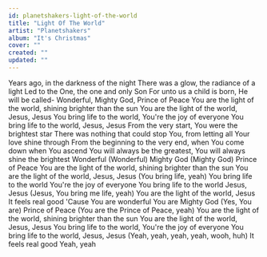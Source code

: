 ```yaml
---
id: planetshakers-light-of-the-world
title: "Light Of The World"
artist: "Planetshakers"
album: "It's Christmas"
cover: ""
created: ""
updated: ""
---
```


Years ago, in the darkness of the night
There was a glow, the radiance of a light
Led to the One, the one and only Son
For unto us a child is born, He will be called-
Wonderful, Mighty God, Prince of Peace
You are the light of the world, shining brighter than the sun
You are the light of the world, Jesus, Jesus
You bring life to the world, You're the joy of everyone
You bring life to the world, Jesus, Jesus
From the very start, You were the brightest star
There was nothing that could stop You, from letting all Your love shine through
From the beginning to the very end, when You come down when You ascend
You will always be the greatest, You will always shine the brightest
Wonderful (Wonderful)
Mighty God (Mighty God)
Prince of Peace
You are the light of the world, shining brighter than the sun
You are the light of the world, Jesus, Jesus
(You bring life, yeah) You bring life to the world
You're the joy of everyone
You bring life to the world
Jesus, Jesus (Jesus, You bring me life, yeah)
You are the light of the world, Jesus
It feels real good
'Cause You are wonderful
You are Mighty God (Yes, You are)
Prince of Peace (You are the Prince of Peace, yeah)
You are the light of the world, shining brighter than the sun
You are the light of the world, Jesus, Jesus
You bring life to the world, You're the joy of everyone
You bring life to the world, Jesus, Jesus (Yeah, yeah, yeah, yeah, wooh, huh)
It feels real good
Yeah, yeah